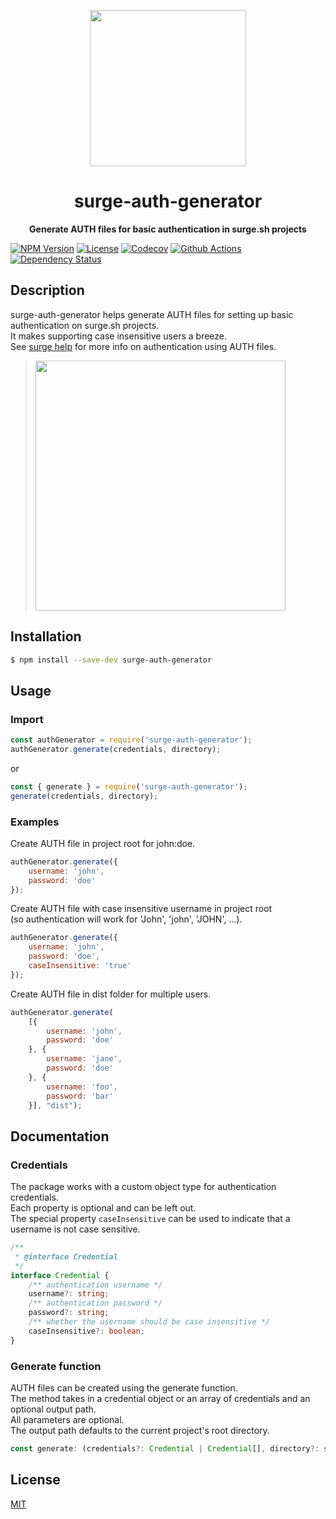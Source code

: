 <p align="center">
  <img height="250" src="https://surge.sh/images/logos/svg/surge-logo.svg">
</p>
<h1 align="center"> surge-auth-generator </h1>
<p align="center">
  <b>Generate AUTH files for basic authentication in surge.sh projects</b>
</p>

[![NPM Version][npm-badge]][npm-url] 
[![License][license-badge]][license-url]
[![Codecov][codecov-badge]][codecov-url]
[![Github Actions][actions-badge]][actions-url]
[![Dependency Status][daviddm-image]][daviddm-url]

## Description
surge-auth-generator helps generate AUTH files for setting up basic authentication on surge.sh projects.  
It makes supporting case insensitive users a breeze.  
See [surge help](https://surge.sh/help/adding-password-protection-to-a-project) for more info on authentication using AUTH files.
> <img width="400" src="https://surge.sh/images/help/adding-password-protection-to-a-project.gif">
## Installation
``` bash
$ npm install --save-dev surge-auth-generator
```

## Usage
### Import
``` js
const authGenerator = require('surge-auth-generator');
authGenerator.generate(credentials, directory);
```
or 
``` js
const { generate } = require('surge-auth-generator');
generate(credentials, directory);
```
### Examples

Create AUTH file in project root for john:doe.
``` js
authGenerator.generate({
    username: 'john',
    password: 'doe'
});
```

Create AUTH file with case insensitive username in project root  
(so authentication will work for 'John', 'john', 'JOHN', ...).
``` js
authGenerator.generate({
    username: 'john',
    password: 'doe',
    caseInsensitive: 'true'
});
```

Create AUTH file in dist folder for multiple users.

``` js
authGenerator.generate(
    [{
        username: 'john',
        password: 'doe'
    }, {
        username: 'jane',
        password: 'doe'
    }, {
        username: 'foo',
        password: 'bar'
    }], "dist");
```

## Documentation
### Credentials
The package works with a custom object type for authentication credentials.  
Each property is optional and can be left out.  
The special property ```caseInsensitive``` can be used to indicate that a username is not case sensitive.
``` ts
/**
 * @interface Credential
 */
interface Credential {
    /** authentication username */
    username?: string;
    /** authentication password */
    password?: string;
    /** whether the username should be case insensitive */
    caseInsensitive?: boolean;
}
```

### Generate function
AUTH files can be created using the generate function.  
The method takes in a credential object or an array of credentials and an optional output path.  
All parameters are optional.  
The output path defaults to the current project's root directory.

``` js
const generate: (credentials?: Credential | Credential[], directory?: string | undefined) => Promise<string>
```


## License

[MIT](https://opensource.org/licenses/MIT)

[npm-badge]: https://img.shields.io/npm/v/surge-auth-generator.svg
[npm-url]: https://www.npmjs.com/package/surge-auth-generator
[license-badge]: https://img.shields.io/github/license/laudep/surge-auth-generator
[license-url]: https://github.com/laudep/surge-auth-generator/blob/master/LICENSE
[codecov-badge]: https://codecov.io/gh/laudep/surge-auth-generator/branch/master/graph/badge.svg
[codecov-url]: https://codecov.io/gh/laudep/surge-auth-generator
[actions-badge]: https://github.com/laudep/surge-auth-generator/workflows/CI/badge.svg
[actions-url]: https://github.com/laudep/surge-auth-generator/actions
[daviddm-image]: https://img.shields.io/david/dev/laudep/surge-auth-generator
[daviddm-url]: https://david-dm.org/laudep/surge-auth-generator
